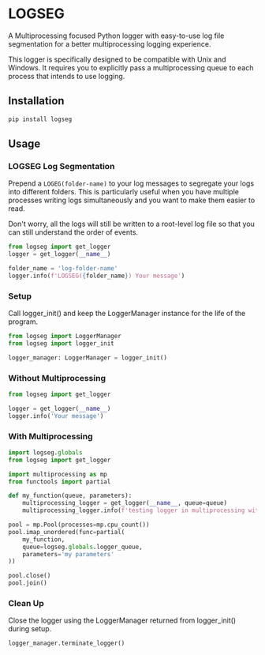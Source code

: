 # LOGSEG

A Multiprocessing focused Python logger with easy-to-use log file segmentation for a better multiprocessing logging experience.

This logger is specifically designed to be compatible with Unix and Windows. It requires you to explicitly
pass a multiprocessing queue to each process that intends to use logging.

## Installation

```bash
pip install logseg
```

## Usage

### LOGSEG Log Segmentation

Prepend a `LOGEG(folder-name)` to your log messages to segregate your logs into different folders.
This is particularly useful when you have multiple processes writing logs simultaneously and you
want to make them easier to read.

Don't worry, all the logs will still be written to a root-level log file so that you can still
understand the order of events.

```python
from logseg import get_logger
logger = get_logger(__name__)

folder_name = 'log-folder-name'
logger.info(f'LOGSEG({folder_name}) Your message')
```

### Setup

Call logger_init() and keep the LoggerManager instance for the life of the program.

```python
from logseg import LoggerManager
from logseg import logger_init

logger_manager: LoggerManager = logger_init()
```

### Without Multiprocessing

```python
from logseg import get_logger

logger = get_logger(__name__)
logger.info('Your message')
```

### With Multiprocessing

```python
import logseg.globals
from logseg import get_logger

import multiprocessing as mp
from functools import partial

def my_function(queue, parameters):
    multiprocessing_logger = get_logger(__name__, queue=queue)
    multiprocessing_logger.info(f'testing logger in multiprocessing with parameters: {parameters}')

pool = mp.Pool(processes=mp.cpu_count())
pool.imap_unordered(func=partial(
    my_function,
    queue=logseg.globals.logger_queue,
    parameters='my parameters'
))

pool.close()
pool.join()
```

### Clean Up

Close the logger using the LoggerManager returned from logger_init() during setup.

```python
logger_manager.terminate_logger()
```
